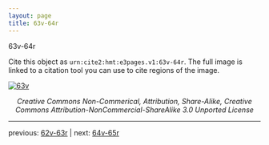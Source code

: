 ```yaml
---
layout: page
title: 63v-64r
---
```


63v-64r

Cite this object as `urn:cite2:hmt:e3pages.v1:63v-64r`. The full image is linked to a citation tool you can use to cite regions of the image.

[![63v](http://www.homermultitext.org/iipsrv?IIIF=/project/homer/pyramidal/deepzoom/hmt/e3bifolio/v1/E3_63v_64r.tif/full/800,/0/default.jpg)](http://www.homermultitext.org/ict2/?urn=urn:cite2:hmt:e3bifolio.v1:E3_63v_64r) 

<p style="text-align: center; font-style: italic;">Creative Commons Non-Commerical, Attribution, Share-Alike, Creative Commons Attribution-NonCommercial-ShareAlike 3.0 Unported License</p>

---

previous: [62v-63r](../62v-63r/) | next: [64v-65r](../64v-65r/)